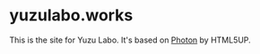 # yuzulabo.works

This is the site for Yuzu Labo. It's based on [Photon](https://html5up.net/photon) by HTML5UP. 
